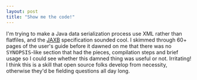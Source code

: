 ```yaml
---
layout: post
title: "Show me the code!"
---
```




I'm trying to make a Java data serialization process use XML rather than flatfiles, and the <a href="http://java.sun.com/xml/jaxb/index.html">JAXB</a> specification sounded cool. I skimmed through 60+ pages of the user's guide before it dawned on me that there was no <tt>SYNOPSIS</tt>-like section that had the pieces, compilation steps and brief usage so I could see whether this damned thing was useful or not. Irritating! I think this is a skill that open source folks develop from necessity, otherwise they'd be fielding questions all day long.


